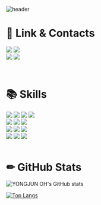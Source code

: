 ![header](https://capsule-render.vercel.app/api?type=Waving&height=180&width=500&text=Welcome%20to%20YONGJUN%20OH's%20GitHub&fontSize=40&fontColor=FFFFFF&fontAlignY=30&color=#8A2BE2)

# 🔗 Link & Contacts
<a href="https://instagram.com/55._.yong"><img src="https://img.shields.io/badge/instagram-E4405F?style=for-the-badge&logo=instagram&logoColor=white"></a>
<a href="https://velog.io/@55_coding"><img src="https://img.shields.io/badge/velog-20C997?style=for-the-badge&logo=velog&logoColor=white"></a>
<br>
<a href="mailto:dhdydwns988@gmail.com"><img src="https://img.shields.io/badge/gmail-EA4335?style=for-the-badge&logo=gmail&logoColor=white"></a>
<a href="mailto:rmdir@kakao.com"><img src="https://img.shields.io/badge/kakao-FFCD00?style=for-the-badge&logo=kakao&logoColor=black"></a>

<br>

# 📚 Skills
<div>
  <img src="https://img.shields.io/badge/c-A8B9CC?style=for-the-badge&logo=C&logoColor=black">
  <img src="https://img.shields.io/badge/c_sharp-239120?style=for-the-badge&logo=csharp&logoColor=white">
  <img src="https://img.shields.io/badge/java-007396?style=for-the-badge&logo=java&logoColor=white">
  <img src="https://img.shields.io/badge/python-3776AB?style=for-the-badge&logo=python&logoColor=white">
  <br>
  <img src="https://img.shields.io/badge/html-E34F26?style=for-the-badge&logo=html5&logoColor=white">
  <img src="https://img.shields.io/badge/css-1572B6?style=for-the-badge&logo=css3&logoColor=white">
  <img src="https://img.shields.io/badge/javascript-F7DF1E?style=for-the-badge&logo=javascript&logoColor=black">
  <br>
  <img src="https://img.shields.io/badge/Linux-FCC624?style=for-the-badge&logo=linux&logoColor=black">
  <img src="https://img.shields.io/badge/windows%20server-0078D4?style=for-the-badge&logo=windows&logoColor=white">
  <img src="https://img.shields.io/badge/cisco%20networking-1BA0D7?style=for-the-badge&logo=cisco&logoColor=white">
  <br>
  <img src="https://img.shields.io/badge/github-181717?style=for-the-badge&logo=github&logoColor=white">
  <img src="https://img.shields.io/badge/git-F05032?style=for-the-badge&logo=git&logoColor=white">
  <img src="https://img.shields.io/badge/Oracle-F80000?style=for-the-badge&logo=Oracle&logoColor=white">
</div>
<br>

# ✏ GitHub Stats
![YONGJUN OH's GitHub stats](https://github-readme-stats.vercel.app/api?username=55yong&show_icons=true&theme=transparent)

[![Top Langs](https://github-readme-stats.vercel.app/api/top-langs/?username=55yong)](https://github.com/anuraghazra/github-readme-stats)
